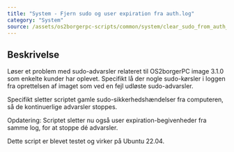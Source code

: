 ```yaml
---
title: "System - Fjern sudo og user expiration fra auth.log"
category: "System"
source: /assets/os2borgerpc-scripts/common/system/clear_sudo_from_auth_log.sh
---
```


## Beskrivelse
Løser et problem med sudo-advarsler relateret til OS2borgerPC image 3.1.0 som enkelte kunder har oplevet. Specifikt lå der nogle sudo-kørsler i loggen fra oprettelsen af imaget som ved en fejl udløste sudo-advarsler.

Specifikt sletter scriptet gamle sudo-sikkerhedshændelser fra computeren, så de kontinuerlige advarsler stoppes.

Opdatering: Scriptet sletter nu også user expiration-begivenheder fra samme log, for at stoppe dé advarsler.

Dette script er blevet testet og virker på Ubuntu 22.04.